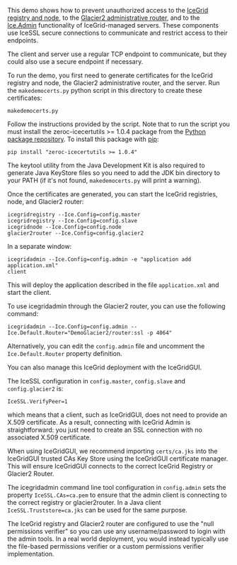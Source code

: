This demo shows how to prevent unauthorized access to the [IceGrid registry
and node][1], to the [Glacier2 administrative router][2], and to the
[Ice.Admin][3] functionality of IceGrid-managed servers. These components
use IceSSL secure connections to communicate and restrict access to their
endpoints.

The client and server use a regular TCP endpoint to communicate, but
they could also use a secure endpoint if necessary.

To run the demo, you first need to generate certificates for the
IceGrid registry and node, the Glacier2 administrative router, and the
server. Run the `makedemocerts.py` python script in this directory to
create these certificates:

```
makedemocerts.py
```

Follow the instructions provided by the script. Note that to run the
script you must install the zeroc-icecertutils >= 1.0.4 package from the
[Python package repository](https://pypi.python.org/pypi). To install
this package with [pip](https://pip.pypa.io):

```
pip install "zeroc-icecertutils >= 1.0.4"
```

The keytool utility from the Java Development Kit is also required to
generate Java KeyStore files so you need to add the JDK bin directory
to your PATH (if it's not found, `makedemocerts.py` will print
a warning).

Once the certificates are generated, you can start the IceGrid
registries, node, and Glacier2 router:

```
icegridregistry --Ice.Config=config.master
icegridregistry --Ice.Config=config.slave
icegridnode --Ice.Config=config.node
glacier2router --Ice.Config=config.glacier2
```

In a separate window:

```
icegridadmin --Ice.Config=config.admin -e "application add application.xml"
client
```

This will deploy the application described in the file
`application.xml` and start the client.

To use icegridadmin through the Glacier2 router, you can use the
following command:

```
icegridadmin --Ice.Config=config.admin --Ice.Default.Router="DemoGlacier2/router:ssl -p 4064"
```

Alternatively, you can edit the `config.admin` file and uncomment the
`Ice.Default.Router` property definition.

You can also manage this IceGrid deployment with the IceGridGUI.

The IceSSL configuration in `config.master`, `config.slave` and
`config.glacier2` is:

```
IceSSL.VerifyPeer=1
```

which means that a client, such as IceGridGUI, does not need to
provide an X.509 certificate. As a result, connecting with IceGrid
Admin is straightforward: you just need to create an SSL connection
with no associated X.509 certificate.

When using IceGridGUI, we recommend importing `certs/ca.jks` into the
IceGridGUI trusted CAs Key Store using the IceGridGUI
certificate manager. This will ensure IceGridGUI connects to the
correct IceGrid Registry or Glacier2 Router.

The icegridadmin command line tool configuration in `config.admin` sets
the property `IceSSL.CAs=ca.pem` to ensure that the admin
client is connecting to the correct registry or glacier2router. In a
Java client `IceSSL.Truststore=ca.jks` can be used for the same
purpose.

The IceGrid registry and Glacier2 router are configured to use the
"null permissions verifier" so you can use any username/password to
login with the admin tools. In a real world deployment, you would
instead typically use the file-based permissions verifier or a custom
permissions verifier implementation.

[1]: https://doc.zeroc.com/ice/3.7/ice-services/icegrid/securing-icegrid
[2]: https://doc.zeroc.com/ice/3.7/ice-services/glacier2/securing-a-glacier2-router
[3]: https://doc.zeroc.com/ice/3.7/administration-and-diagnostics/administrative-facility/security-considerations-for-administrative-facets
